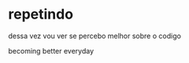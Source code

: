 # repetindo  


dessa vez vou ver se percebo melhor   sobre o codigo  

becoming better everyday 



